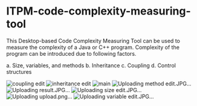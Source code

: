 # ITPM-code-complexity-measuring-tool

This Desktop-based Code Complexity Measuring Tool can be used to measure the complexity of a Java or C++ program.
Complexity of the program can be introduced due to following factors.

a. Size, variables, and methods
b. Inheritance
c. Coupling
d. Control structures

![coupling edit](https://user-images.githubusercontent.com/49511796/82688414-7d457780-9c76-11ea-898a-4b2c39ab36be.JPG)
![inheritance edit](https://user-images.githubusercontent.com/49511796/82688419-7fa7d180-9c76-11ea-8eac-2d7368af2589.JPG)
![main](https://user-images.githubusercontent.com/49511796/82688422-80406800-9c76-11ea-9ac8-ddf2b4040aed.JPG)
![Uploading method edit.JPG…]()
![Uploading result.JPG…]()
![Uploading size edit.JPG…]()
![Uploading upload.png…]()
![Uploading variable edit.JPG…]()
